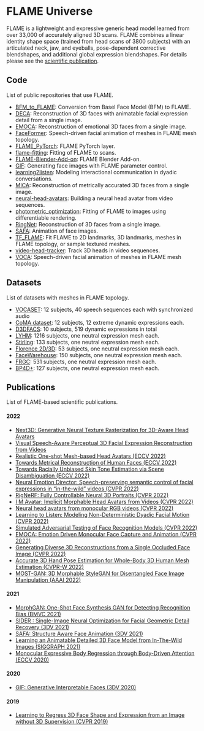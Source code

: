 # FLAME Universe

FLAME is a lightweight and expressive generic head model learned from over 33,000 of accurately aligned 3D scans. FLAME combines a linear identity shape space (trained from head scans of 3800 subjects) with an articulated neck, jaw, and eyeballs, pose-dependent corrective blendshapes, and additional global expression blendshapes. For details please see the [scientific publication](https://ps.is.tuebingen.mpg.de/uploads_file/attachment/attachment/400/paper.pdf).

## Code

List of public repositories that use FLAME.

- [BFM_to_FLAME](https://github.com/TimoBolkart/BFM_to_FLAME): Conversion from Basel Face Model (BFM) to FLAME.
- [DECA](https://github.com/YadiraF/DECA):  Reconstruction of 3D faces with animatable facial expression detail from a single image.
- [EMOCA](https://github.com/radekd91/emoca): Reconstruction of emotional 3D faces from a single image.
- [FaceFormer](https://github.com/EvelynFan/FaceFormer): Speech-driven facial animation of meshes in FLAME mesh topology.
- [FLAME_PyTorch](https://github.com/soubhiksanyal/FLAME_PyTorch): FLAME PyTorch layer. 
- [flame-fitting](https://github.com/Rubikplayer/flame-fitting): Fitting of FLAME to scans. 
- [FLAME-Blender-Add-on](https://github.com/TimoBolkart/FLAME-Blender-Add-on): FLAME Blender Add-on.
- [GIF](https://github.com/ParthaEth/GIF): Generating face images with FLAME parameter control. 
- [learning2listen](https://github.com/evonneng/learning2listen): Modeling interactional communication in dyadic conversations. 
- [MICA](https://github.com/Zielon/MICA): Reconstruction of metrically accurated 3D faces from a single image. 
- [neural-head-avatars](https://github.com/philgras/neural-head-avatars): Building a neural head avatar from video sequences. 
- [photometric_optimization](https://github.com/HavenFeng/photometric_optimization): Fitting of FLAME to images using differentiable rendering. 
- [RingNet](https://github.com/soubhiksanyal/RingNet): Reconstruction of 3D faces from a single image. 
- [SAFA](https://github.com/Qiulin-W/SAFA): Animation of face images.  
- [TF_FLAME](https://github.com/TimoBolkart/TF_FLAME): Fit FLAME to 2D landmarks, 3D landmarks, meshes in FLAME topology, or sample textured meshes. 
- [video-head-tracker](https://github.com/philgras/video-head-tracker): Track 3D heads in video sequences. 
- [VOCA](https://github.com/TimoBolkart/voca): Speech-driven facial animation of meshes in FLAME mesh topology.

## Datasets

List of datasets with meshes in FLAME topology. 

- [VOCASET](https://github.com/TimoBolkart/voca): 12 subjects, 40 speech sequences each with synchronized audio
- [CoMA dataset](https://coma.is.tue.mpg.de/download.php): 12 subjects, 12 extreme dynamic expressions each.
- [D3DFACS](https://flame.is.tue.mpg.de/download.php): 10 subjects, 519 dynamic expressions in total
- [LYHM](https://www-users.cs.york.ac.uk/~nep/research/Headspace/): 1216 subjects, one neutral expression mesh each. 
- [Stirling](https://github.com/Zielon/MICA/tree/master/datasets): 133 subjects, one neutral expression mesh each. 
- [Florence 2D/3D](https://github.com/Zielon/MICA/tree/master/datasets): 53 subjects, one neutral expression mesh each. 
- [FaceWarehouse](http://kunzhou.net/zjugaps/facewarehouse/): 150 subjects, one neutral expression mesh each. 
- [FRGC](https://github.com/Zielon/MICA/tree/master/datasets): 531 subjects, one neutral expression mesh each. 
- [BP4D+](https://github.com/Zielon/MICA/tree/master/datasets): 127 subjects, one neutral expression mesh each. 

## Publications

List of FLAME-based scientific publications.

#### 2022

- [Next3D: Generative Neural Texture Rasterization for 3D-Aware Head Avatars](https://arxiv.org/pdf/2211.11208.pdf)
- [Visual Speech-Aware Perceptual 3D Facial Expression Reconstruction from Videos](https://arxiv.org/pdf/2207.11094.pdf)
- [Realistic One-shot Mesh-based Head Avatars (ECCV 2022)](https://arxiv.org/pdf/2206.08343.pdf)
- [Towards Metrical Reconstruction of Human Faces (ECCV 2022)](https://arxiv.org/pdf/2204.06607.pdf)
- [Towards Racially Unbiased Skin Tone Estimation via Scene Disambiguation (ECCV 2022)](https://arxiv.org/pdf/2205.03962.pdf)
- [Neural Emotion Director: Speech-preserving semantic control of facial expressions in “in-the-wild” videos (CVPR 2022)](https://arxiv.org/pdf/2112.00585.pdf)
- [RigNeRF: Fully Controllable Neural 3D Portraits (CVPR 2022)](https://arxiv.org/pdf/2206.06481.pdf)
- [I M Avatar: Implicit Morphable Head Avatars from Videos (CVPR 2022)](https://arxiv.org/pdf/2112.07471.pdf)
- [Neural head avatars from monocular RGB videos (CVPR 2022)](https://arxiv.org/pdf/2112.01554.pdf)
- [Learning to Listen: Modeling Non-Deterministic Dyadic Facial Motion (CVPR 2022)](https://arxiv.org/pdf/2204.08451.pdf)
- [Simulated Adversarial Testing of Face Recognition Models (CVPR 2022)](https://arxiv.org/pdf/2106.04569.pdf)
- [EMOCA: Emotion Driven Monocular Face Capture and Animation (CVPR 2022)](https://arxiv.org/pdf/2204.11312.pdf)
- [Generating Diverse 3D Reconstructions from a Single Occluded Face Image (CVPR 2022)](https://arxiv.org/pdf/2112.00879.pdf)
- [Accurate 3D Hand Pose Estimation for Whole-Body 3D Human Mesh Estimation (CVPR-W 2022)](https://arxiv.org/pdf/2011.11534.pdf)
- [MOST-GAN: 3D Morphable StyleGAN for Disentangled Face Image Manipulation (AAAI 2022)](https://arxiv.org/pdf/2111.01048.pdf)

#### 2021

- [MorphGAN: One-Shot Face Synthesis GAN for Detecting Recognition Bias (BMVC 2021)](https://arxiv.org/pdf/2012.05225.pdf)
- [SIDER : Single-Image Neural Optimization for Facial Geometric Detail Recovery (3DV 2021)](https://arxiv.org/pdf/2108.05465.pdf)
- [SAFA: Structure Aware Face Animation (3DV 2021)](https://arxiv.org/pdf/2111.04928.pdf)
- [Learning an Animatable Detailed 3D Face Model from In-The-Wild Images (SIGGRAPH 2021)](https://arxiv.org/pdf/2012.04012.pdf)
- [Monocular Expressive Body Regression through Body-Driven Attention (ECCV 2020)](https://arxiv.org/pdf/2008.09062.pdf)

#### 2020

- [GIF: Generative Interpretable Faces (3DV 2020)](https://arxiv.org/pdf/2009.00149.pdf)

#### 2019

- [Learning to Regress 3D Face Shape and Expression from an Image without 3D Supervision (CVPR 2019)](https://arxiv.org/pdf/1905.06817.pdf)






